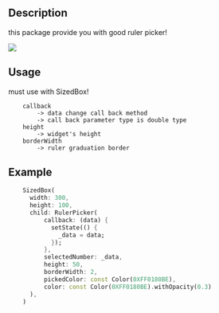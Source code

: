 ## Description
this package provide you with good ruler picker!

![](https://velog.velcdn.com/images/icecrao2/post/ae8d53d6-1bb0-4b3e-8e93-27e797192f9d/image.gif)

## Usage
must use with SizedBox!

``` 
    callback 
        -> data change call back method
        -> call back parameter type is double type
    height 
        -> widget's height
    borderWidth
        -> ruler graduation border
```

## Example

``` dart
    SizedBox(
      width: 300,
      height: 100,
      child: RulerPicker(
          callback: (data) {
            setState(() {
              _data = data;
            });
          },
          selectedNumber: _data,
          height: 50,
          borderWidth: 2,
          pickedColor: const Color(0XFF0180BE),
          color: const Color(0XFF0180BE).withOpacity(0.3)
      ),
    )
```